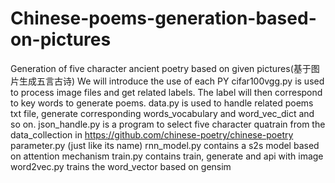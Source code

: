 # Chinese-poems-generation-based-on-pictures
Generation of five character ancient poetry based on given pictures(基于图片生成五言古诗)
We will introduce the use of each PY
cifar100vgg.py is used to process image files and get related labels. The label will then correspond to key words to generate poems.
data.py is used to handle related poems txt file, generate corresponding words_vocabulary and word_vec_dict and so on.
json_handle.py is a program to select five character quatrain from the data_collection in https://github.com/chinese-poetry/chinese-poetry
parameter.py (just like its name)
rnn_model.py contains a s2s model based on attention mechanism
train.py contains train, generate and api with image
word2vec.py trains the word_vector based on gensim
